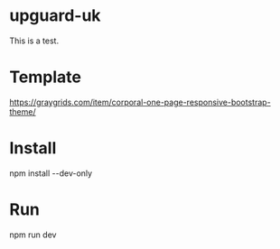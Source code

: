 # upguard-uk
This is a test.

# Template
https://graygrids.com/item/corporal-one-page-responsive-bootstrap-theme/

# Install
npm install --dev-only

# Run
npm run dev
